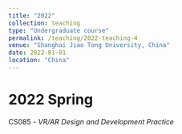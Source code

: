 ```yaml
---
title: "2022"
collection: teaching
type: "Undergraduate course"
permalink: /teaching/2022-teaching-4
venue: "Shanghai Jiao Tong University, China"
date: 2022-01-01
location: "China"
---
```



# 2022 Spring
CS085 - *VR/AR Design and Development Practice*
